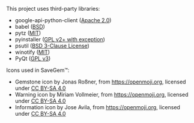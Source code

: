 This project uses third-party libraries:
- google-api-python-client ([Apache 2.0](https://www.apache.org/licenses/LICENSE-2.0))
- babel ([BSD](https://opensource.org/licenses/BSD-3-Clause))
- pytz ([MIT](https://opensource.org/licenses/MIT))
- pyinstaller ([GPL v2+ with exception](https://pyinstaller.org/en/stable/license.html))
- psutil ([BSD 3-Clause License](https://raw.githubusercontent.com/giampaolo/psutil/master/LICENSE.txt))
- winotify ([MIT](https://opensource.org/licenses/MIT))
- PyQt ([GPL v3](https://riverbankcomputing.com/commercial/pyqt/license))


Icons used in SaveGem™:
- Gemstone icon by Jonas Roßner, from https://openmoji.org, licensed under [CC BY-SA 4.0](https://creativecommons.org/licenses/by-sa/4.0/)
- Warning icon by Miriam Vollmeier, from https://openmoji.org, licensed under [CC BY-SA 4.0](https://creativecommons.org/licenses/by-sa/4.0/)
- Information icon by Jose Avila, from https://openmoji.org, licensed under [CC BY-SA 4.0](https://creativecommons.org/licenses/by-sa/4.0/)
